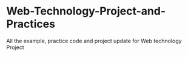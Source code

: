 # Web-Technology-Project-and-Practices
All the example, practice code and project update for Web technology Project 
